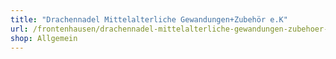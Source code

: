 ```yaml
---
title: "Drachennadel Mittelalterliche Gewandungen+Zubehör e.K"
url: /frontenhausen/drachennadel-mittelalterliche-gewandungen-zubehoer-e-k/
shop: Allgemein
---
```

